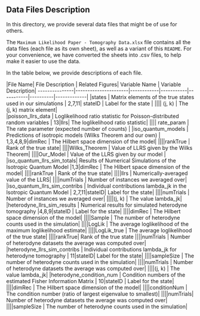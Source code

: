 Data Files Description
-------------------

In this directory, we provide several data files that might be of use for others.

The ``Maximum Likelihood Paper - Tomography Data.xlsx`` file contains all the data files (each file as its own sheet), as well as a variant of this ``README``. For your convenience, we have converted the sheets into .csv files, to help make it easier to use the data.

In the table below, we provide descriptions of each file.

|File Name| File Description |  Related Figures| Variable Name | Variable Description|
---------------|----------------------|------------|-----------|-----------|----------|-------------|
|states | Matrix elements of the true states used in our simulations | 2,7,11|  stateID | Label for the state  |
||||   (j, k) |  The (j, k) matrix element|   
|poisson_llrs_data |  Loglikelihood ratio statistic for Poisson-distributed random variables | 13|llrs| The loglikelihood ratio statistic|
|||| rate_param | The rate parameter (expected number of counts) |
|iso_quantum_models | Predictions of isotropic models (Wilks Theorem and our own) | 1,3,4,8,9|dimRec | The Hilbert space dimension of the model|
||||rankTrue | Rank of the true state|
||||Wilks_Theorem | Value of LLRS given by the Wilks Theorem|
||||Our_Model | Value of the LLRS given by our model |
|iso_quantum_llrs_sim_totals| Results of Numerical Simulations of the Isotropic Quantum Model |1,3|dimRec | The Hilbert space dimension of the model|
||||rankTrue | Rank of the true state|
||||llrs | Numerically-averaged value of the LLRS|
||||numTrials | Number of instances we averaged over|
|iso_quantum_llrs_sim_contribs |  Individual contributions lambda_jk in the Isotropic Quantum Model |  2,7,11|stateID| Label for the state|
||||numTrials | Number of instances we averaged over|
||||(j, k) |  The value lambda_jk|
|heterodyne_llrs_sim_results | Numerical results for simulated heterodyne tomography   |4,8,9|stateID | Label for the state|
||||dimRec | The Hilbert space dimension of the model|
||||Sample | The number of heterodyne counts used in the simulation| 
||||LogLik | The average loglikelihood of the maximum loglikelihood estimate|
||||LogLik_true | The average loglikelihood of the true state|
||||rankTrue| Rank of the true state
||||numTrials | Number of heterodyne datasets the average was computed over|
|heterodyne_llrs_sim_contribs |   Individual contributions lambda_jk for heterodyne tomography |   11|stateID| Label for the state|
||||sampleSize | The number of heterodyne counts used in the simulation|
||||numTrials | Number of heterodyne datasets the average was computed over|
||||(j, k) | The value lambda_jk|
|heterodyne_condition_num   | Condition numbers of the estimated Fisher Information Matrix   | 10|stateID | Label for the state|
||||dimRec | The Hilbert space dimension of the model|
||||conditionNum | The condition number (ratio of largest eigenvalue to smallest)|
||||numTrials| Number of heterodyne datasets the average was computed over|
||||sampleSize | The number of heterodyne counts used in the simulation|
            

            
            
            

